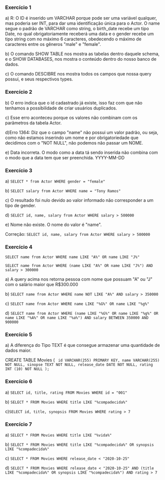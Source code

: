 ### Exercício 1

a) R: O ID é inserido um VARCHAR porque pode ser uma variável qualquer, mas poderia ser INT, para dar uma identificação única para o Actor.
O name segue o padrão de VARCHAR como string,
o birth_date recebe um tipo Date, no qual obrigatoriamente receberá uma data e o gender recebe
um tipo string com no máximo 6 caracteres, obedecendo o máximo de caracteres entre os gêneros "male" e "female".

b) O comando SHOW TABLE nos mostra as tabelas dentro daquele schema, e o SHOW DATABASES, nos mostra
o conteúdo dentro do nosso banco de dados.

c) O comando DESCIBRE nos mostra todos os campos que nossa query possui, e seus respectivos types.

### Exercício 2

b) O erro indica que o id cadastrado já existe, isso faz com que não tenhamos a possibilidade
de criar usuários duplicados.

c) Esse erro aconteceu porque os valores não combinam com os parâmetros da tabela Actor.

d)Erro 1364: Diz que o campo "name" não possui um valor padrão, ou seja, como não estamos inserindo um nome
e por obrigatoriedade que decidimos com o "NOT NULL", não podemos não passar um NOME.

e) Data incorreta. O modo como a data tá sendo inserida não combina com o modo que a data tem que ser preenchida. YYYY-MM-DD

### Exercício 3

a) `SELECT * from Actor WHERE gender = "female"`

b) `SELECT salary from Actor WHERE name = "Tony Ramos"`

c) O resultado foi nulo devido ao valor informado não corresponder a um tipo de gender.

d) `SELECT id, name, salary from Actor WHERE salary > 500000`

e) Nome não existe. O nome do valor é "name".

Correção: `SELECT id, name, salary from Actor WHERE salary > 500000`

### Exercício 4

`SELECT name from Actor WHERE name LIKE "A%" OR name LIKE "J%"`

`SELECT name from Actor WHERE (name LIKE "A%" OR name LIKE "J%") AND salary > 300000 `

a) A query acima nos retorna pessoa com nome que possuam "A" ou "J" com o salário maior que R\$300.000

b) `SELECT name from Actor WHERE name NOT LIKE "A%" AND salary > 350000`

c) `SELECT name from Actor WHERE name LIKE "%G%" OR name LIKE "%g%"`

d) `SELECT name from Actor WHERE (name LIKE "%G%" OR name LIKE "%g%" OR name LIKE "%A%" OR name LIKE "%a%") AND salary BETWEEN 350000 AND 900000`

### Exercício 5

a) A diferença do Tipo TEXT é que consegue armazenar uma quantidade de dados maior.

CREATE TABLE Movies (
` id VARCHAR(255) PRIMARY KEY, name VARCHAR(255) NOT NULL, sinopse TEXT NOT NULL, release_date DATE NOT NULL, rating INT (10) NOT NULL );`

### Exercício 6

a) `SELECT id, title, rating FROM Movies WHERE id = "001"`

b) `SELECT * FROM Movies WHERE title LIKE "%compadecida%"`

c)`SELECT id, title, synopsis FROM Movies WHERE rating > 7`

### Exercício 7

a) `SELECT * FROM Movies WHERE title LIKE "%vida%"`

b) `SELECT * FROM Movies WHERE title LIKE "%compadecida%" OR synopsis LIKE "%compadecida%"`

c) `SELECT * FROM Movies WHERE release_date < "2020-10-25"`

d) `SELECT * FROM Movies WHERE release_date < "2020-10-25" AND (title LIKE "%compadecida%" OR synopsis LIKE "%compadecida%") AND rating > 7`
